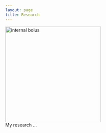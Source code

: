 ```yaml
---
layout: page
title: Research
---
```


<img style="float: left" alt="internal bolus" src="{{ site.baseurl }}public/SLE-IW.png" width="300">
<p style="clear: both;">

My research ...

